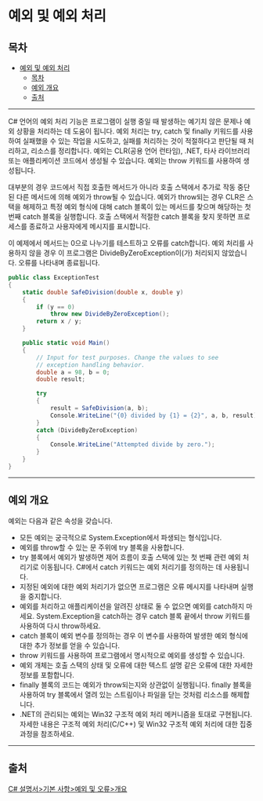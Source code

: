 # 예외 및 예외 처리

## 목차
- [예외 및 예외 처리](#예외-및-예외-처리)
  - [목차](#목차)
  - [예외 개요](#예외-개요)
  - [출처](#출처)


---
C# 언어의 예외 처리 기능은 프로그램이 실행 중일 때 발생하는 예기치 않은 문제나 예외 상황을 처리하는 데 도움이 됩니다. 예외 처리는 try, catch 및 finally 키워드를 사용하여 실패했을 수 있는 작업을 시도하고, 실패를 처리하는 것이 적절하다고 판단될 때 처리하고, 리소스를 정리합니다. 예외는 CLR(공용 언어 런타임), .NET, 타사 라이브러리 또는 애플리케이션 코드에서 생성될 수 있습니다. 예외는 throw 키워드를 사용하여 생성됩니다.

대부분의 경우 코드에서 직접 호출한 메서드가 아니라 호출 스택에서 추가로 작동 중단된 다른 메서드에 의해 예외가 throw될 수 있습니다. 예외가 throw되는 경우 CLR은 스택을 해제하고 특정 예외 형식에 대해 catch 블록이 있는 메서드를 찾으며 해당하는 첫 번째 catch 블록을 실행합니다. 호출 스택에서 적절한 catch 블록을 찾지 못하면 프로세스를 종료하고 사용자에게 메시지를 표시합니다.

이 예제에서 메서드는 0으로 나누기를 테스트하고 오류를 catch합니다. 예외 처리를 사용하지 않을 경우 이 프로그램은 DivideByZeroException이(가) 처리되지 않았습니다. 오류를 나타내며 종료됩니다.

```C#
public class ExceptionTest
{
    static double SafeDivision(double x, double y)
    {
        if (y == 0)
            throw new DivideByZeroException();
        return x / y;
    }

    public static void Main()
    {
        // Input for test purposes. Change the values to see
        // exception handling behavior.
        double a = 98, b = 0;
        double result;

        try
        {
            result = SafeDivision(a, b);
            Console.WriteLine("{0} divided by {1} = {2}", a, b, result);
        }
        catch (DivideByZeroException)
        {
            Console.WriteLine("Attempted divide by zero.");
        }
    }
}
```
---
## 예외 개요

예외는 다음과 같은 속성을 갖습니다.

 - 모든 예외는 궁극적으로 System.Exception에서 파생되는 형식입니다.
 - 예외를 throw할 수 있는 문 주위에 try 블록을 사용합니다.
 - try 블록에서 예외가 발생하면 제어 흐름이 호출 스택에 있는 첫 번째 관련 예외 처리기로 이동됩니다. C#에서 catch 키워드는 예외 처리기를 정의하는 데 사용됩니다.
 - 지정된 예외에 대한 예외 처리기가 없으면 프로그램은 오류 메시지를 나타내며 실행을 중지합니다.
 - 예외를 처리하고 애플리케이션을 알려진 상태로 둘 수 없으면 예외를 catch하지 마세요. System.Exception을 catch하는 경우 catch 블록 끝에서 throw 키워드를 사용하여 다시 throw하세요.
 - catch 블록이 예외 변수를 정의하는 경우 이 변수를 사용하여 발생한 예외 형식에 대한 추가 정보를 얻을 수 있습니다.
 - throw 키워드를 사용하여 프로그램에서 명시적으로 예외를 생성할 수 있습니다.
 - 예외 개체는 호출 스택의 상태 및 오류에 대한 텍스트 설명 같은 오류에 대한 자세한 정보를 포함합니다.
 - finally 블록의 코드는 예외가 throw되는지와 상관없이 실행됩니다. finally 블록을 사용하여 try 블록에서 열려 있는 스트림이나 파일을 닫는 것처럼 리소스를 해제합니다.
 - .NET의 관리되는 예외는 Win32 구조적 예외 처리 메커니즘을 토대로 구현됩니다. 자세한 내용은 구조적 예외 처리(C/C++) 및 Win32 구조적 예외 처리에 대한 집중 과정을 참조하세요.

---
## 출처
[C# 설명서>기본 사항>예외 및 오류>개요](https://learn.microsoft.com/ko-kr/dotnet/csharp/fundamentals/exceptions/)